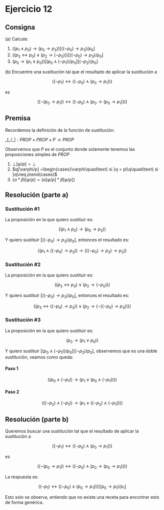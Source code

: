 # Ejercicio 12

## Consigna

(a) Calcule:

1. $((p_1 \land p_0) \rightarrow (p_0 \rightarrow p_3))[((\neg p_0) \rightarrow p_3)/p_0]$
2. $((p_3 \leftrightarrow p_0) \lor (p_2 \rightarrow (\neg p_0)))[((\neg p_0) \rightarrow p_3)/p_0]$
3. $(p_0 \rightarrow (p_1 \lor p_0))[(p_0 \land (\neg p_1))/p_0][(\neg p_2)/p_0]$

(b) Encuentre una sustitución tal que el resultado de aplicar la sustitución a

$$
((\neg p_1) \leftrightarrow ((-p_0) \land (p_0 \to p_1)))
$$

es

$$
((\neg (p_0 \to p_1)) \leftrightarrow ((-p_0) \land (p_0 \to (p_0 \to p_1))))
$$

## Premisa

Recordemos la definición de la función de sustitución:

$\_[\_/\_]: PROP\times PROP\times P\rightarrow PROP$

Observemos que $P$ es el conjunto donde solamente tenemos las proposiciones simples de $PROP$

1. $\bot[\varphi/p] = \bot$
2. $q[\varphi/p] =\begin{cases}\varphi\quad\text{ si }q = p\\q\quad\text{ si }q\neq p\end{cases}$
3. $(\alpha*\beta)[\varphi / p] = (\alpha[\varphi / p]*\beta[\varphi / p])$

## Resolución (parte a)

### Sustitución #1

La proposición en la que quiero sustituir es:

$$((p_1 \land p_0) \rightarrow (p_0 \rightarrow p_3))$$

Y quiero sustituir $[((\neg p_0) \rightarrow p_3)/p_0]$, entonces el resultado es:

$$((p_1 \land ((\neg p_0) \rightarrow p_3)) \rightarrow (((\neg p_0) \rightarrow p_3) \rightarrow p_3))$$

### Sustitución #2

La proposición en la que quiero sustituir es:

$$((p_3 \leftrightarrow p_0) \lor (p_2 \rightarrow (\neg p_0)))$$

Y quiero sustituir $[((\neg p_0) \rightarrow p_3)/p_0]$, entonces el resultado es:

$$((p_3 \leftrightarrow ((\neg p_0) \rightarrow p_3)) \lor (p_2 \rightarrow (\neg ((\neg p_0) \rightarrow p_3))))$$

### Sustitución #3

La proposición en la que quiero sustituir es:

$$(p_0 \rightarrow (p_1 \lor p_0))$$

Y quiero sustituir $[(p_0 \land (\neg p_1))/p_0][(\neg p_2)/p_0]$, observemos que es una doble sustitución, veamos como queda:

#### Paso 1

$$((p_0 \land (\neg p_1)) \rightarrow (p_1 \lor (p_0 \land (\neg p_1))))$$

#### Paso 2

$$(((\neg p_2) \land (\neg p_1)) \rightarrow (p_1 \lor ((\neg p_2) \land (\neg p_1))))$$

## Resolución (parte b)

Queremos buscar una sustitución tal que el resultado de aplicar la sustitución a

$$
((\neg p_1) \leftrightarrow ((-p_0) \land (p_0 \to p_1)))
$$

es

$$
((\neg (p_0 \to p_1)) \leftrightarrow ((-p_0) \land (p_0 \to (p_0 \to p_1))))
$$

La respuesta es:

$$((\neg p_1) \leftrightarrow ((-p_0) \land (p_0 \to p_1)))[(p_0 \to p_1)/p_1]$$

Esto solo se observa, entiendo que no existe una receta para encontrar esto de forma genérica.
